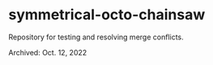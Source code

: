 # symmetrical-octo-chainsaw
Repository for testing and resolving merge conflicts.

Archived: Oct. 12, 2022
